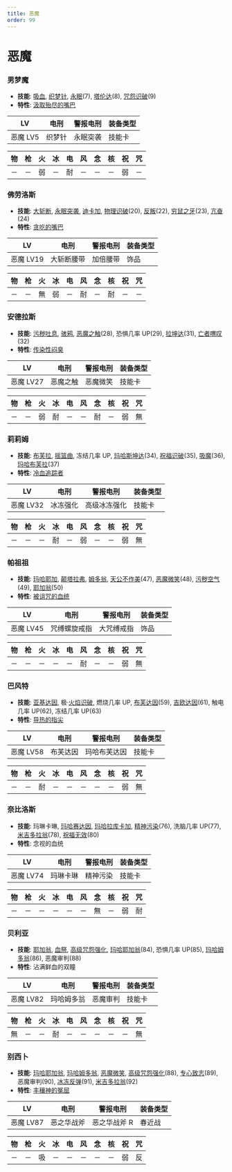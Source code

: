 ```yaml
---
title: 恶魔
order: 99
---
```


# 恶魔

### 男梦魔

- **技能**: [吸血](/skills/万能#吸血), [织梦针](/skills/枪击#织梦针), [永眠](/skills/异常#永眠)(7), [塔伦达](/skills/辅助#塔伦达)(8), [咒怨识破](/skills/被动#咒怨识破)(9)
- **特性**: [汲取殆尽的嘴巴](/特性#汲取殆尽的嘴巴)

| LV       | 电刑   | 警报电刑 | 装备类型 |
| -------- | ------ | -------- | -------- |
| 恶魔 LV5 | 织梦针 | 永眠突袭 | 技能卡   |

| 物  | 枪  | 火  | 冰  | 电  | 风  | 念  | 核  | 祝  | 咒  |
| --- | --- | --- | --- | --- | --- | --- | --- | --- | --- |
| －  | －  | 弱  | －  | 耐  | －  | －  | －  | 弱  | －  |

### 佛劳洛斯

- **技能**: [大斩断](/skills/物理#大斩断), [永眠突袭](/skills/物理#永眠突袭), [迪卡加](/skills/辅助#迪卡加), [物理识破](/skills/被动#物理识破)(20), [反叛](/skills/辅助#反叛)(22), [穷鼠之牙](/skills/物理#穷鼠之牙)(23), [亢奋](/skills/被动#亢奋)(24)
- **特性**: [贪吃的嘴巴](/特性#贪吃的嘴巴)

| LV        | 电刑       | 警报电刑 | 装备类型 |
| --------- | ---------- | -------- | -------- |
| 恶魔 LV19 | 大斩断腰带 | 加倍腰带 | 饰品     |

| 物  | 枪  | 火  | 冰  | 电  | 风  | 念  | 核  | 祝  | 咒  |
| --- | --- | --- | --- | --- | --- | --- | --- | --- | --- |
| －  | －  | 無  | 弱  | －  | 耐  | －  | 耐  | －  | －  |

### 安德拉斯

- **技能**: [污秽吐息](/skills/万能#污秽吐息), [骇鸦](/skills/物理#骇鸦), [恶魔之触](/skills/异常#恶魔之触)(28), 恐惧几率 UP(29), [拉坤达](/skills/辅助#拉坤达)(31), [亡者喟叹](/skills/万能#亡者喟叹)(32)
- **特性**: [传染性闷臭](/特性#传染性闷臭)

| LV        | 电刑     | 警报电刑 | 装备类型 |
| --------- | -------- | -------- | -------- |
| 恶魔 LV27 | 恶魔之触 | 恶魔微笑 | 技能卡   |

| 物  | 枪  | 火  | 冰  | 电  | 风  | 念  | 核  | 祝  | 咒  |
| --- | --- | --- | --- | --- | --- | --- | --- | --- | --- |
| －  | －  | 弱  | 耐  | －  | －  | 耐  | －  | 弱  | 無  |

### 莉莉姆

- **技能**: [布芙拉](/skills/冰冻#布芙拉), [摇篮曲](/skills/异常#摇篮曲), 冻结几率 UP, [玛哈斯坤达](/skills/辅助#玛哈斯坤达)(34), [祝福识破](/skills/被动#祝福识破)(35), [吸魔](/skills/万能#吸魔)(36), [玛哈布芙拉](/skills/冰冻#玛哈布芙拉)(37)
- **特性**: [冷血追踪者](/特性#冷血追踪者)

| LV        | 电刑     | 警报电刑     | 装备类型 |
| --------- | -------- | ------------ | -------- |
| 恶魔 LV32 | 冰冻强化 | 高级冰冻强化 | 技能卡   |

| 物  | 枪  | 火  | 冰  | 电  | 风  | 念  | 核  | 祝  | 咒  |
| --- | --- | --- | --- | --- | --- | --- | --- | --- | --- |
| －  | －  | －  | 耐  | －  | 弱  | －  | －  | 弱  | 無  |

### 帕祖祖

- **技能**: [玛哈耶加](/skills/咒怨#玛哈耶加), [颠塔拉弗](/skills/异常#颠塔拉弗), [姆多翁](/skills/咒怨#姆多翁), [天公不作美](/skills/被动#天公不作美)(47), [恶魔微笑](/skills/异常#恶魔微笑)(48), [污秽空气](/skills/万能#污秽空气)(49), [耶加翁](/skills/咒怨#耶加翁)(50)
- **特性**: [被诅咒的血统](/特性#被诅咒的血统)

| LV        | 电刑         | 警报电刑   | 装备类型 |
| --------- | ------------ | ---------- | -------- |
| 恶魔 LV45 | 咒缚螺旋戒指 | 大咒缚戒指 | 饰品     |

| 物  | 枪  | 火  | 冰  | 电  | 风  | 念  | 核  | 祝  | 咒  |
| --- | --- | --- | --- | --- | --- | --- | --- | --- | --- |
| －  | －  | －  | －  | －  | 耐  | －  | －  | 弱  | 無  |

### 巴风特

- **技能**: [亚基达因](/skills/火焰#亚基达因), 极·[火焰识破](/skills/被动#火焰识破), 燃烧几率 UP, [布芙达因](/skills/冰冻#布芙达因)(59), [吉欧达因](/skills/电击#吉欧达因)(61), 触电几率 UP(62), 冻结几率 UP(63)
- **特性**: [导热的指尖](/特性#导热的指尖)

| LV        | 电刑     | 警报电刑     | 装备类型 |
| --------- | -------- | ------------ | -------- |
| 恶魔 LV58 | 布芙达因 | 玛哈布芙达因 | 技能卡   |

| 物  | 枪  | 火  | 冰  | 电  | 风  | 念  | 核  | 祝  | 咒  |
| --- | --- | --- | --- | --- | --- | --- | --- | --- | --- |
| －  | －  | 耐  | －  | －  | －  | －  | －  | 弱  | 無  |

### 奈比洛斯

- **技能**: 玛琳卡琳, [玛哈赛达因](/skills/念动#玛哈赛达因), [玛哈拉库卡加](/skills/辅助#玛哈拉库卡加), [精神污染](/skills/异常#精神污染)(76), 洗脑几率 UP(77), [米吉多拉翁](/skills/万能#米吉多拉翁)(78), [祝福无效](/skills/被动#祝福无效)(80)
- **特性**: 念视的血统

| LV        | 电刑     | 警报电刑 | 装备类型 |
| --------- | -------- | -------- | -------- |
| 恶魔 LV74 | 玛琳卡琳 | 精神污染 | 技能卡   |

| 物  | 枪  | 火  | 冰  | 电  | 风  | 念  | 核  | 祝  | 咒  |
| --- | --- | --- | --- | --- | --- | --- | --- | --- | --- |
| －  | －  | －  | －  | －  | －  | 無  | －  | 弱  | 耐  |

### 贝利亚

- **技能**: [耶加翁](/skills/咒怨#耶加翁), [血祭](/skills/物理#血祭), [高级咒怨强化](/skills/被动#高级咒怨强化), [玛哈耶加翁](/skills/咒怨#玛哈耶加翁)(84), 恐惧几率 UP(85), [玛哈姆多翁](/skills/咒怨#玛哈姆多翁)(86), 恶魔审判(88)
- **特性**: 沾满鲜血的双瞳

| LV        | 电刑       | 警报电刑 | 装备类型 |
| --------- | ---------- | -------- | -------- |
| 恶魔 LV82 | 玛哈姆多翁 | 恶魔审判 | 技能卡   |

| 物  | 枪  | 火  | 冰  | 电  | 风  | 念  | 核  | 祝  | 咒  |
| --- | --- | --- | --- | --- | --- | --- | --- | --- | --- |
| 無  | －  | －  | 耐  | －  | －  | －  | －  | －  | 無  |

### 别西卜

- **技能**: [玛哈耶加翁](/skills/咒怨#玛哈耶加翁), [玛哈姆多翁](/skills/咒怨#玛哈姆多翁), [恶魔微笑](/skills/异常#恶魔微笑), [高级咒怨强化](/skills/被动#高级咒怨强化)(88), [专心致志](/skills/辅助#专心致志)(89), 恶魔审判(90), [冰冻反弹](/skills/被动#冰冻反弹)(91), [米吉多拉翁](/skills/万能#米吉多拉翁)(92)
- **特性**: [丰穰神的冤屈](/特性#丰穰神的冤屈)

| LV        | 电刑       | 警报电刑     | 装备类型 |
| --------- | ---------- | ------------ | -------- |
| 恶魔 LV87 | 恶之华战斧 | 恶之华战斧 R | 春近战   |

| 物  | 枪  | 火  | 冰  | 电  | 风  | 念  | 核  | 祝  | 咒  |
| --- | --- | --- | --- | --- | --- | --- | --- | --- | --- |
| －  | －  | 吸  | －  | －  | －  | －  | －  | 弱  | 反  |
